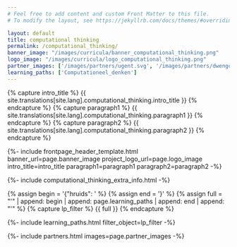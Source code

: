 ```yaml
---
# Feel free to add content and custom Front Matter to this file.
# To modify the layout, see https://jekyllrb.com/docs/themes/#overriding-theme-defaults

layout: default
title: computational thinking
permalink: /computational_thinking/
banner_image: "/images/curricula/banner_computational_thinking.png"
logo_image: "/images/curricula/logo_computational_thinking.png"
partner_images: ['/images/partners/ugent.svg', '/images/partners/dwengo.png', '/images/partners/pov.jpeg', '/images/partners/hogent.svg', '/images/partners/istem.png', 'images/partners/vlaanderen.svg']
learning_paths: ['Computationeel_denken']
---
```


{% capture intro_title %} {{ site.translations[site.lang].computational_thinking.intro_title }} {% endcapture %}
{% capture paragraph1 %} {{ site.translations[site.lang].computational_thinking.paragraph1 }} {% endcapture %}
{% capture paragraph2 %} {{ site.translations[site.lang].computational_thinking.paragraph2 }} {% endcapture %}


{%- include frontpage_header_template.html banner_url=page.banner_image project_logo_url=page.logo_image
intro_title=intro_title
paragraph1=paragraph1
paragraph2=paragraph2
-%}

{%- include computational_thinking_extra_info.html -%}

{% assign begin = '{"hruids": ' %}
{% assign end = '}' %}
{% assign full = "'" | append: begin | append: page.learning_paths | append: end | append: "'" %}
{% capture lp_filter %} {{ full }} {% endcapture %}

{%- include learning_paths.html filter_object=lp_filter -%}

{%- include partners.html images=page.partner_images -%}